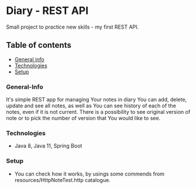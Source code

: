# Diary - REST API

Small project to practice new skills - my first REST API.

## Table of contents
* [General info](#general-info)
* [Technologies](#technologies)
* [Setup](#setup)


### General-Info

It's simple REST app for managing Your notes in diary
You can add, delete, update and see all notes, as well as You can see history of each of the notes, even if it is not current. There is a possibility to see original version of note or to pick the number of version that You would like to see.


### Technologies
- Java 8, Java 11, Spring Boot

### Setup
- You can check how it works, by usings some commends from resources/HttpNoteTest.http catalogue.

